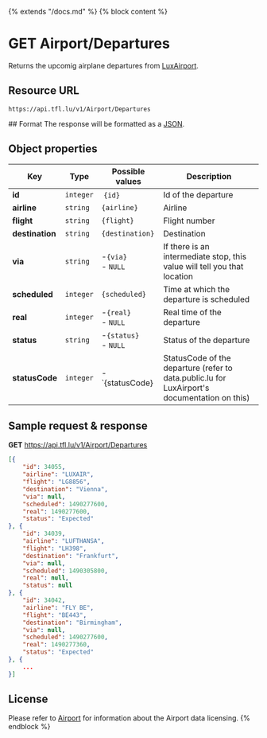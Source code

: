 {% extends "/docs.md" %}
{% block content %}
# GET Airport/Departures
Returns the upcomig airplane departures from [LuxAirport](https://www.lux-airport.lu/).

## Resource URL
    https://api.tfl.lu/v1/Airport/Departures

## Format
The response will be formatted as a [JSON](https://en.wikipedia.org/wiki/JSON).

## Object properties
| Key             | Type      | Possible values           | Description |
| --------------- | --------- | ------------------------- | ----------- |
| **id**          | `integer` | `{id}`                    | Id of the departure |
| **airline**     | `string`  | `{airline}`               | Airline |
| **flight**      | `string`  | `{flight}`                | Flight number |
| **destination** | `string`  | `{destination}`           | Destination |
| **via**         | `string`  | -`{via}`<br />- `NULL`    | If there is an intermediate stop, this value will tell you that location |
| **scheduled**   | `integer` | `{scheduled}`             | Time at which the departure is scheduled |
| **real**        | `integer` | -`{real}`<br />- `NULL`   | Real time of the departure |
| **status**      | `string`  | -`{status}`<br />- `NULL` | Status of the departure |
| **statusCode**  | `integer` | -`{statusCode}            | StatusCode of the departure (refer to data.public.lu for LuxAirport's documentation on this) |


## Sample request & response
**GET** https://api.tfl.lu/v1/Airport/Departures
```json
[{
	"id": 34055,
	"airline": "LUXAIR",
	"flight": "LG8856",
	"destination": "Vienna",
	"via": null,
	"scheduled": 1490277600,
	"real": 1490277600,
	"status": "Expected"
}, {
	"id": 34039,
	"airline": "LUFTHANSA",
	"flight": "LH398",
	"destination": "Frankfurt",
	"via": null,
	"scheduled": 1490305800,
	"real": null,
	"status": null
}, {
	"id": 34042,
	"airline": "FLY BE",
	"flight": "BE443",
	"destination": "Birmingham",
	"via": null,
	"scheduled": 1490277600,
	"real": 1490277360,
	"status": "Expected"
}, {
    ...
}]
```

## License
Please refer to [Airport](/RESTAPIs/Airport.md#license) for information about the Airport data licensing.
{% endblock %}
